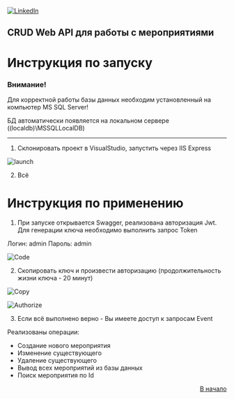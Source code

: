 <div id="top"></div>

[![LinkedIn][linkedin-shield]][linkedin-url]
  


## CRUD Web API для работы с мероприятиями

# Инструкция по запуску

### Внимание!

Для корректной работы базы данных необходим установленный на компьютер MS SQL Server!

БД автоматически появляется на локальном сервере ((localdb)\\MSSQLLocalDB)
__________________________________________________________________________________

1. Склонировать проект в VisualStudio, запустить через IIS Express

![launch](https://user-images.githubusercontent.com/80919963/185363957-bcd1ca40-2d2e-41df-b5f0-a345f128ac0b.PNG)

2. Всё

# Инструкция по применению

1. При запуске открывается Swagger, реализована авторизация Jwt.
Для генерации ключа необходимо выполнить запрос Token

Логин: admin
Пароль: admin 

![Code](https://user-images.githubusercontent.com/80919963/185365699-7949d95d-ac0e-45e2-a053-e190b18dc427.PNG)

2. Скопировать ключ и произвести авторизацию (продолжительность жизни ключа - 20 минут)

![Copy](https://user-images.githubusercontent.com/80919963/185366038-3fcb4c62-3ec6-4c28-9b76-30e1ccb059a7.PNG)

![Authorize](https://user-images.githubusercontent.com/80919963/185366052-da407b3d-e6ee-480e-8353-9963bfcd539c.PNG)

3. Если всё выполнено верно - Вы имеете доступ к запросам Event

Реализованы операции:
* Создание нового мероприятия
* Изменение существующего
* Удаление существующего
* Вывод всех мероприятий из базы данных
* Поиск мероприятия по Id


<p align="right"><a href="#top">В начало</a></p>


<!-- https://www.markdownguide.org/basic-syntax/#reference-style-links -->
[linkedin-shield]: https://img.shields.io/badge/-LinkedIn-black.svg?style=for-the-badge&logo=linkedin&colorB=555
[linkedin-url]: https://www.linkedin.com/in/maxim-anisovec/
